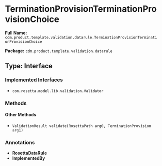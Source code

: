 # TerminationProvisionTerminationProvisionChoice

**Full Name:** `cdm.product.template.validation.datarule.TerminationProvisionTerminationProvisionChoice`

**Package:** `cdm.product.template.validation.datarule`

## Type: Interface

### Implemented Interfaces

- `com.rosetta.model.lib.validation.Validator`

### Methods

#### Other Methods

- `ValidationResult validate(RosettaPath arg0, TerminationProvision arg1)`

### Annotations

- **RosettaDataRule**
- **ImplementedBy**

